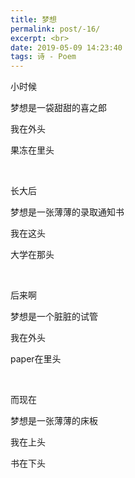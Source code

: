 ```yaml
---
title: 梦想
permalink: post/-16/
excerpt: <br>
date: 2019-05-09 14:23:40
tags: 诗 - Poem
---
```


小时候

梦想是一袋甜甜的喜之郎

我在外头

果冻在里头

<br>

长大后

梦想是一张薄薄的录取通知书

我在这头

大学在那头

<br>

后来啊

梦想是一个脏脏的试管

我在外头

paper在里头

<br>

而现在

梦想是一张薄薄的床板

我在上头

书在下头